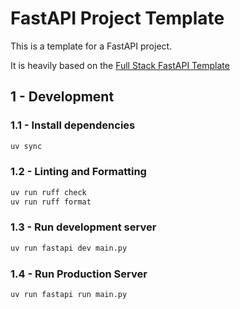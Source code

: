 # FastAPI Project Template

This is a template for a FastAPI project.

It is heavily based on the [Full Stack FastAPI Template](https://github.com/fastapi/full-stack-fastapi-template)

## 1 - Development

### 1.1 - Install dependencies

```bash
uv sync
```

### 1.2 - Linting and Formatting

```bash
uv run ruff check
uv run ruff format
```

### 1.3 - Run development server

```bash
uv run fastapi dev main.py
```

### 1.4 - Run Production Server

```bash
uv run fastapi run main.py
```
